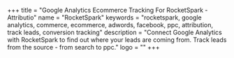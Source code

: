 +++
title = "Google Analytics Ecommerce Tracking For RocketSpark - Attributio"
name = "RocketSpark"
keywords = "rocketspark, google analytics, commerce, ecommerce, adwords, facebook, ppc, attribution, track leads, conversion tracking"
description = "Connect Google Analytics with RocketSpark to find out where your leads are coming from. Track leads from the source - from search to ppc."
logo = ""
+++
